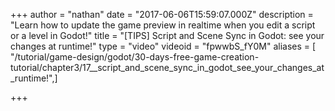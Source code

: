 +++
author = "nathan"
date = "2017-06-06T15:59:07.000Z"
description = "Learn how to update the game preview in realtime when you edit a script or a level in Godot!"
title = "[TIPS] Script and Scene Sync in Godot: see your changes at runtime!"
type = "video"
videoid = "fpwwbS_fY0M"
aliases = [ "/tutorial/game-design/godot/30-days-free-game-creation-tutorial/chapter3/17__script_and_scene_sync_in_godot_see_your_changes_at_runtime!",]

+++